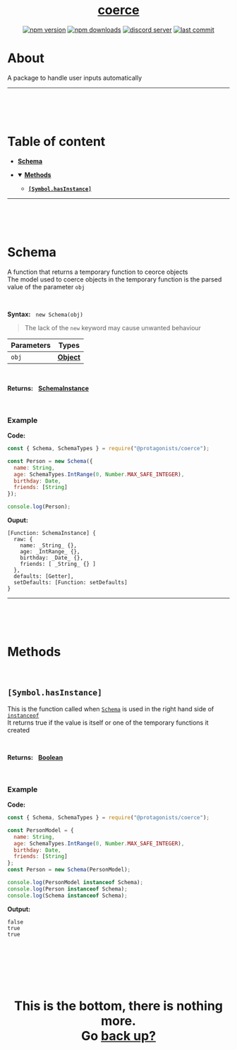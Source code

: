 <div id="top" align="center">

<h1><a href="https://github.com/ThePywon/coerce">coerce</a></h1>
 
[![npm version](https://img.shields.io/npm/v/@protagonists/coerce)](https://npmjs.com/package/@protagonists/coerce)
[![npm downloads](https://img.shields.io/npm/dt/@protagonists/coerce)](https://npmjs.com/package/@protagonists/coerce)
[![discord server](https://img.shields.io/discord/937758194736955443?logo=discord&logoColor=white)](https://discord.gg/cwhj3EgqGP)
[![last commit](https://img.shields.io/github/last-commit/ThePywon/coerce)](https://github.com/ThePywon/coerce)
 
</div>


# About

A package to handle user inputs automatically

---

<br/><br/><br/>



# Table of content

* [**Schema**](#schema)

* <details open><summary><a href="#methods"><b>Methods</b></a></summary>
  <p>

  * [**`[Symbol.hasInstance]`**](#hasinstance)
    
  </p>
</details>

---

<br/><br/><br/>



# Schema

A function that returns a temporary function to ceorce objects  
The model used to coerce objects in the temporary function is the parsed value of the parameter `obj`

<br/>

**Syntax:** &nbsp; `new Schema(obj)`

> The lack of the `new` keyword may cause unwanted behaviour

|**Parameters**|**Types**|
|-|-|
|`obj`|[**Object**](https://javascript.info/object)|

<br/>

**Returns:** &nbsp; [**SchemaInstance**](https://github.com/ThePywon/coerce/blob/main/documentation/SchemaInstance.md)

<br/>

### **Example**

**Code:**

```js
const { Schema, SchemaTypes } = require("@protagonists/coerce");

const Person = new Schema({
  name: String,
  age: SchemaTypes.IntRange(0, Number.MAX_SAFE_INTEGER),
  birthday: Date,
  friends: [String]
});

console.log(Person);
```

**Ouput:**

```
[Function: SchemaInstance] {
  raw: {
    name: _String_ {},
    age: _IntRange_ {},
    birthday: _Date_ {},
    friends: [ _String_ {} ]
  },
  defaults: [Getter],
  setDefaults: [Function: setDefaults]
}
```

---

<br/><br/><br/>



# Methods

<br/>

<a id="hasinstance"></a>

## `[Symbol.hasInstance]`

This is the function called when [`Schema`](#schema) is used in the right hand side of [`instanceof`](https://javascript.info/instanceof)  
It returns true if the value is itself or one of the temporary functions it created

<br/>

**Returns:** &nbsp; [**Boolean**](https://javascript.info/types#boolean-logical-type)

<br/>

### **Example**

**Code:**

```js
const { Schema, SchemaTypes } = require("@protagonists/coerce");

const PersonModel = {
  name: String,
  age: SchemaTypes.IntRange(0, Number.MAX_SAFE_INTEGER),
  birthday: Date,
  friends: [String]
};
const Person = new Schema(PersonModel);

console.log(PersonModel instanceof Schema);
console.log(Person instanceof Schema);
console.log(Schema instanceof Schema);
```

**Output:**

```
false
true
true
```

<br/><br/><br/><br/><br/>

<h1 align="center">This is the bottom, there is nothing more.<br/>
Go <a href="#top">back up?</a></h1>
